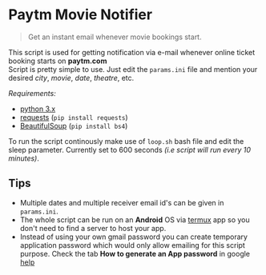 
# Paytm Movie Notifier  
  
> Get an instant email whenever movie bookings start.
  
This script is used for getting notification via e-mail whenever online ticket booking starts on **paytm.com**  
Script is pretty simple to use. Just edit the `params.ini` file and mention your desired *city*, *movie*, *date*, *theatre*, etc.

*Requirements:*  
 - [python 3.x](https://www.python.org/downloads/release/python-368/)  
 - [requests](https://2.python-requests.org/en/master/) (`pip install requests`)  
 - [BeautifulSoup](https://pypi.org/project/beautifulsoup4/) (`pip install bs4`)  
  
To run the script continously make use of `loop.sh` bash file and edit the sleep parameter. Currently set to 600 seconds *(i.e script will run every 10 minutes)*.  

## Tips  

 - Multiple dates and multiple receiver email id's can be given in `params.ini`.
 - The whole script can be run on an **Android** OS via [termux](https://play.google.com/store/apps/details?id=com.termux&hl=en_IN) app so you don't need to find a server to host your app.
 - Instead of using your own gmail password you can create temporary application password which would only allow emailing for this script purpose. Check the tab **How to generate an App password** in google [help](https://support.google.com/accounts/answer/185833?hl=en)

 